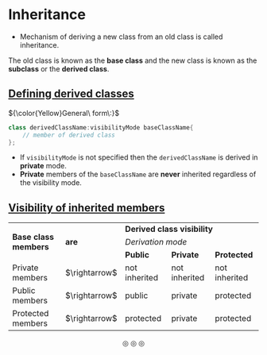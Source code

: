 # Inheritance

* Mechanism of deriving a new class from an old class is called inheritance.

The old class is known as the **base class** and the new class is known as the **subclass** or the **derived class**.

## <ins>Defining derived classes</ins>

${\color{Yellow}General\ form\:}$
```c++
class derivedClassName:visibilityMode baseClassName{
	// member of derived class
};
```

* If `visibilityMode` is not specified then the `derivedClassName` is derived in **private** mode.
* **Private** members of the `baseClassName` are **never** inherited regardless of the visibility mode.

## <ins>Visibility of inherited members</ins>

<table>

<tr>
<td rowspan="3"><strong>Base class members</strong></td>
<td rowspan="3"><strong>are</strong></td>
<td colspan="3"><strong>Derived class visibility</strong></td>
</tr>

<tr>
<td colspan="3"><em>Derivation mode</em></td>
</tr>

<tr>
<td><strong>Public</strong</td>
<td><strong>Private</strong</td>
<td><strong>Protected</strong</td>
</tr>

<tr>
<td>Private members</td>
<td>$\rightarrow$</td>
<td>not inherited</td>
<td>not inherited</td>
<td>not inherited</td>
</tr>

<tr>
<td>Public members</td>
<td>$\rightarrow$</td>
<td>public</td>
<td>private</td>
<td>protected</td>
</tr>

<tr>
<td>Protected members</td>
<td>$\rightarrow$</td>
<td>protected</td>
<td>private</td>
<td>protected</td>
</tr>

</table>

<p align="center">
&#9678; &#9678; &#9678;
</p>
